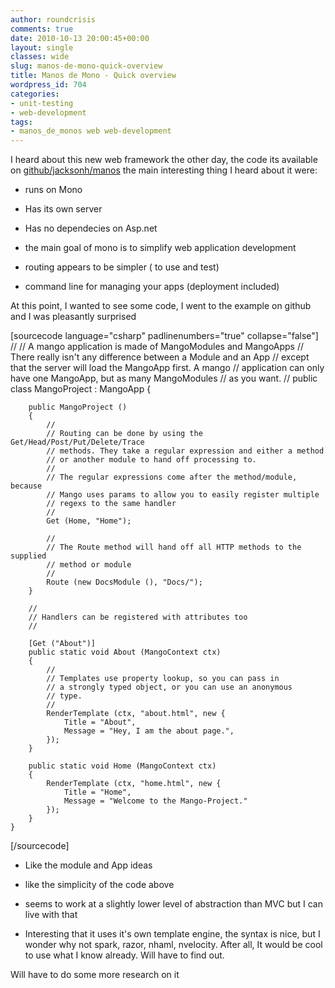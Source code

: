 ```yaml
---
author: roundcrisis
comments: true
date: 2010-10-13 20:00:45+00:00
layout: single
classes: wide
slug: manos-de-mono-quick-overview
title: Manos de Mono - Quick overview
wordpress_id: 704
categories:
- unit-testing
- web-development
tags:
- manos_de_monos web web-development
---
```


I heard about this new web framework the other day, the code its available on [github/jacksonh/manos](http://github.com/jacksonh/manos) the main interesting thing I heard about it were:



	
  * runs on Mono

	
  * Has its own server

	
  * Has no dependecies on Asp.net

	
  * the main goal of mono is to simplify web application development

	
  * routing appears to be simpler ( to use and test)

	
  * command line for managing your apps (deployment included)


At this point, I wanted to see some code, I went to the example on github and I was pleasantly surprised


[sourcecode language="csharp" padlinenumbers="true" collapse="false"]
//
	// A mango application is made of MangoModules and MangoApps
	// There really isn't any difference between a Module and an App
	// except that the server will load the MangoApp first. A mango
	// application can only have one MangoApp, but as many MangoModules
	// as you want.
	//
	public class MangoProject : MangoApp {

		public MangoProject ()
		{
			//
			// Routing can be done by using the Get/Head/Post/Put/Delete/Trace
			// methods. They take a regular expression and either a method
			// or another module to hand off processing to.
			//
			// The regular expressions come after the method/module, because
			// Mango uses params to allow you to easily register multiple
			// regexs to the same handler
			//
			Get (Home, "Home");

			//
			// The Route method will hand off all HTTP methods to the supplied
			// method or module
			//
			Route (new DocsModule (), "Docs/");
		}

		//
		// Handlers can be registered with attributes too
		//

		[Get ("About")]
		public static void About (MangoContext ctx)
		{
			//
			// Templates use property lookup, so you can pass in
			// a strongly typed object, or you can use an anonymous
			// type.
			//
			RenderTemplate (ctx, "about.html", new {
				Title = "About",
				Message = "Hey, I am the about page.",
			});
		}

		public static void Home (MangoContext ctx)
		{
			RenderTemplate (ctx, "home.html", new {
				Title = "Home",
				Message = "Welcome to the Mango-Project."
			});
		}
	}
[/sourcecode]







	
  * Like the module and App ideas

	
  * like the simplicity of the code above

	
  * seems to work at a slightly lower level of abstraction than MVC but I can live with that

	
  * Interesting that it uses it's own template engine, the syntax is nice, but I wonder why not spark, razor, nhaml, nvelocity. After all, It would be cool to use what I know already. Will have to find out.


Will have to do some more research on it
